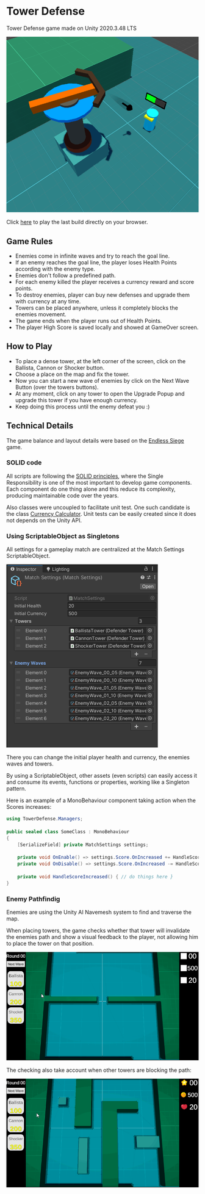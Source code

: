 # Tower Defense

Tower Defense game made on Unity 2020.3.48 LTS

![Tower Defense Thumbnail](/Wiki/Thumbnail.png "Tower Defense")

Click [here](1) to play the last build directly on your browser.

## Game Rules

- Enemies come in infinite waves and try to reach the goal line.
- If an enemy reaches the goal line, the player loses Health Points according with the enemy type.
- Enemies don't follow a predefined path.
- For each enemy killed the player receives a currency reward and score points.
- To destroy enemies, player can buy new defenses and upgrade them with currency at any time.
- Towers can be placed anywhere, unless it completely blocks the enemies movement.
- The game ends when the player runs out of Health Points.
- The player High Score is saved locally and showed at GameOver screen.

## How to Play

- To place a dense tower, at the left corner of the screen, click on the Ballista, Cannon or Shocker button.
- Choose a place on the map and fix the tower.
- Now you can start a new wave of enemies by click on the Next Wave Button (over the towers buttons).
- At any moment, click on any tower to open the Upgrade Popup and upgrade this tower if you have enough currency.
- Keep doing this process until the enemy defeat you :)

## Technical Details

The game balance and layout details were based on the [Endless Siege](2) game.

### SOLID code

All scripts are following the [SOLID principles](3), where the Single Responsibility is one of the most important to develop game components. 
Each component do one thing alone and this reduce its complexity, producing maintainable code over the years.

Also classes were uncoupled to facilitate unit test. One such candidate is the class [Currency Calculator](/Assets/Scripts/Gameplay/CurrencyCalculator.cs). Unit tests can be easily created since it does not depends on the Unity API.

### Using ScriptableObject as Singletons

All settings for a gameplay match are centralized at the Match Settings ScriptableObject.

![Match Settings](/Wiki/MatchSettings.png "Match Settings")

There you can change the initial player health and currency, the enemies waves and towers.

By using a ScriptableObject, other assets (even scripts) can easily access it and consume its events, functions or properties, working like a Singleton pattern. 

Here is an example of a MonoBehaviour component taking action when the Scores increases:

```csharp
using TowerDefense.Managers;
   
public sealed class SomeClass : MonoBehaviour
{
    [SerializeField] private MatchSettings settings;

    private void OnEnable() => settings.Score.OnIncreased += HandleScoreIncreased;
    private void OnDisable() => settings.Score.OnIncreased -= HandleScoreIncreased;

    private void HandleScoreIncreased() { // do things here }
}

```

### Enemy Pathfindig

 Enemies are using the Unity AI Navemesh system to find and traverse the map.

 When placing towers, the game checks whether that tower will invalidate the enemies path and show a visual feedback to the player, not allowing him to place the tower on that position.

 ![Checking Invalid Path one](/Wiki/CheckInvalidPath_00.gif "CheckInvalidPath 00")

 The checking also take account when other towers are blocking the path: 
 
 ![Checking Invalid Path two](/Wiki/CheckInvalidPath_01.gif "CheckInvalidPath 01")

[1]: <https://nostgames.itch.io/tower-defense>
[2]: <https://www.crazygames.com/game/endless-siege>
[3]: <https://en.wikipedia.org/wiki/SOLID>